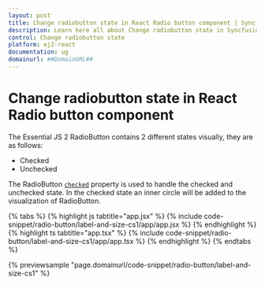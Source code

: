 ```yaml
---
layout: post
title: Change radiobutton state in React Radio button component | Syncfusion
description: Learn here all about Change radiobutton state in Syncfusion React Radio button component of Syncfusion Essential JS 2 and more.
control: Change radiobutton state 
platform: ej2-react
documentation: ug
domainurl: ##DomainURL##
---
```


# Change radiobutton state in React Radio button component

The Essential JS 2 RadioButton contains 2 different states visually, they are as follows:
* Checked
* Unchecked

The RadioButton [`checked`](https://ej2.syncfusion.com/react/documentation/api/radio-button/#checked) property is used to handle the checked and unchecked state. In the checked state an inner circle will be added to the visualization of RadioButton.

{% tabs %}
{% highlight js tabtitle="app.jsx" %}
{% include code-snippet/radio-button/label-and-size-cs1/app/app.jsx %}
{% endhighlight %}
{% highlight ts tabtitle="app.tsx" %}
{% include code-snippet/radio-button/label-and-size-cs1/app/app.tsx %}
{% endhighlight %}
{% endtabs %}

 {% previewsample "page.domainurl/code-snippet/radio-button/label-and-size-cs1" %}